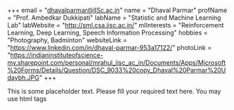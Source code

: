 +++
email = "dhavalparmar@IISc.ac.in"
name = "Dhaval Parmar"
profName = "Prof. Ambedkar Dukkipati"
labName = "Statistic and Machine Learning Lab"
labWebsite = "http://sml.csa.iisc.ac.in/"
mlInterests = "Reinforcement Learning, Deep Learning, Speech Information Processing"
hobbies = "Photography, Badminton"
websiteLink = "https://www.linkedin.com/in/dhaval-parmar-953a17122/"
photoLink = "https://indianinstituteofscience-my.sharepoint.com/personal/mrahul_iisc_ac_in/Documents/Apps/Microsoft%20Forms/Details/Question/DSC_9033%20copy_Dhaval%20Parmar%20Udaybh.JPG"
+++

This is some placeholder text. Please fill your required text here. You may use html tags